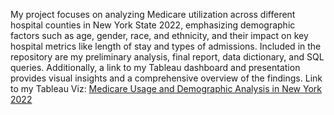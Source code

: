My project focuses on analyzing Medicare utilization across different hospital counties in New York State 2022, emphasizing demographic factors such as age, gender, race, and ethnicity, and their impact on key hospital metrics like length of stay and types of admissions. Included in the repository are my preliminary analysis, final report, data dictionary, and SQL queries. Additionally, a link to my Tableau dashboard and presentation provides visual insights and a comprehensive overview of the findings.
 Link to my Tableau Viz: [Medicare Usage and Demographic Analysis in New York 2022](https://public.tableau.com/views/Medicareanalysis/Story2?:language=en-US&:sid=&:display_count=n&:origin=viz_share_link) 
